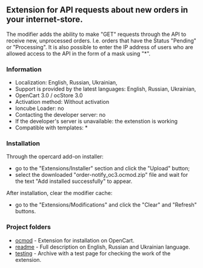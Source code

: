 ## Extension for API requests about new orders in your internet-store.

The modifier adds the ability to make "GET" requests through the API to receive new, unprocessed orders.
I.e. orders that have the Status "Pending" or "Processing".
It is also possible to enter the IP address of users who are allowed access to the API in the form of a mask using "*".

### Information

- Localization: English, Russian, Ukrainian,
- Support is provided by the latest languages: English, Russian, Ukrainian,
- OpenCart 3.0 / ocStore 3.0
- Activation method: Without activation
- Ioncube Loader: no
- Contacting the developer server: no
- If the developer's server is unavailable: the extenstion is working
- Compatible with templates: *

### Installation

Through the opercard add-on installer:
- go to the "Extensions/Installer" section and click the "Upload" button;
- select the downloaded "order-notify_oc3.ocmod.zip" file and wait for the text "Add installed successfully" to appear.

After installation, clear the modifier cache:
- go to the "Extensions/Modifications" and click the "Clear" and "Refresh" buttons.

### Project folders

- [ocmod](https://github.com/nva1773/API-Order-Notify-OCMOD/tree/main/ocmod) - Extension for installation on OpenCart.
- [readme](https://github.com/nva1773/API-Order-Notify-OCMOD/tree/main/readme) - Full description on English, Russian and Ukrainian language.
- [testing](https://github.com/nva1773/API-Order-Notify-OCMOD/tree/main/testing) - Archive with a test page for checking the work of the extension. 

